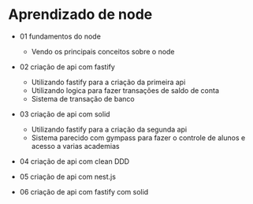# Aprendizado de node

- 01 fundamentos do node
  - Vendo os principais conceitos sobre o node

- 02 criação de api com fastify
  - Utilizando fastify para a criação da primeira api
  - Utilizando logica para fazer transações de saldo de conta
  - Sistema de transação de banco

- 03 criação de api com solid
  - Utilizando fastify para a criação da segunda api
  - Sistema parecido com gympass para fazer o controle de alunos e acesso a varias academias

- 04 criação de api com clean DDD

- 05 criação de api com nest.js

- 06 criação de api com fastify com solid
